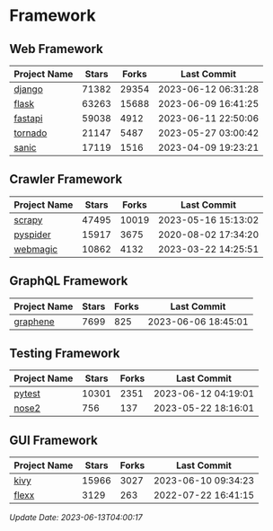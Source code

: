 # Framework

## Web Framework
| Project Name | Stars | Forks | Last Commit |
| ------------ | ----- | ----- | ----------- |
| [django](https://github.com/django/django) | 71382 | 29354 | 2023-06-12 06:31:28 |
| [flask](https://github.com/pallets/flask) | 63263 | 15688 | 2023-06-09 16:41:25 |
| [fastapi](https://github.com/tiangolo/fastapi) | 59038 | 4912 | 2023-06-11 22:50:06 |
| [tornado](https://github.com/tornadoweb/tornado) | 21147 | 5487 | 2023-05-27 03:00:42 |
| [sanic](https://github.com/sanic-org/sanic) | 17119 | 1516 | 2023-04-09 19:23:21 |

## Crawler Framework
| Project Name | Stars | Forks | Last Commit |
| ------------ | ----- | ----- | ----------- |
| [scrapy](https://github.com/scrapy/scrapy) | 47495 | 10019 | 2023-05-16 15:13:02 |
| [pyspider](https://github.com/binux/pyspider) | 15917 | 3675 | 2020-08-02 17:34:20 |
| [webmagic](https://github.com/code4craft/webmagic) | 10862 | 4132 | 2023-03-22 14:25:51 |

## GraphQL Framework
| Project Name | Stars | Forks | Last Commit |
| ------------ | ----- | ----- | ----------- |
| [graphene](https://github.com/graphql-python/graphene) | 7699 | 825 | 2023-06-06 18:45:01 |

## Testing Framework
| Project Name | Stars | Forks | Last Commit |
| ------------ | ----- | ----- | ----------- |
| [pytest](https://github.com/pytest-dev/pytest) | 10301 | 2351 | 2023-06-12 04:19:01 |
| [nose2](https://github.com/nose-devs/nose2) | 756 | 137 | 2023-05-22 18:16:01 |

## GUI Framework
| Project Name | Stars | Forks | Last Commit |
| ------------ | ----- | ----- | ----------- |
| [kivy](https://github.com/kivy/kivy) | 15966 | 3027 | 2023-06-10 09:34:23 |
| [flexx](https://github.com/flexxui/flexx) | 3129 | 263 | 2022-07-22 16:41:15 |

*Update Date: 2023-06-13T04:00:17*